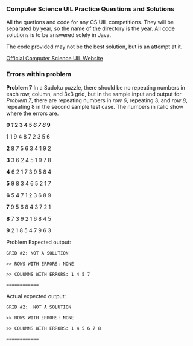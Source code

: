 ### **Computer Science UIL Practice Questions and Solutions**

All the quetions and code for any CS UIL competitions. They will be separated by year, so the name of the directory is the year. All code solutions is to be answered solely in Java.

The code provided may not be the best solution, but is an attempt at it.

[Official Computer Science UIL Website](https://www.uiltexas.org/academics/stem/computer-science)

### **Errors within problem**

**Problem 7**
In a Sudoku puzzle, there should be no repeating numbers in each row, column, and 3x3 grid, but in the sample input and output for *Problem 7*, there are repeating numbers in *row 6*, repeating 3, and *row 8*, repeating 8 in the second sample test case. The numbers in italic show where the errors are.


**0 *1* 2 3 *4* *5* *6* *7* *8* 9**

**1** 1 9 4 8 7 2 3 5 6

**2** 8 7 5 6 3 4 1 9 2

**3** 3 6 2 4 5 1 9 7 8

**4** 6 2 1 7 3 9 5 8 4

**5** 9 8 3 4 6 5 2 1 7

**6** 5 4 7 1 2 3 6 8 9

**7** 9 5 6 8 4 3 7 2 1

**8** 7 3 9 2 1 6 8 4 5

**9** 2 1 8 5 4 7 9 6 3

Problem Expected output:

`GRID #2: NOT A SOLUTION`

`>> ROWS WITH ERRORS: NONE `

`>> COLUMNS WITH ERRORS: 1 4 5 7 `

`============`

Actual expected output:

`GRID #2:  NOT A SOLUTION`

`>> ROWS WITH ERRORS: NONE`

`>> COLUMNS WITH ERRORS: 1 4 5 6 7 8`

`============`
